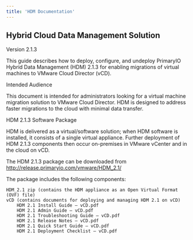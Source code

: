 ```yaml
---
title: 'HDM Documentation'
---
```


## Hybrid Cloud Data Management Solution
Version 2.1.3

This guide describes how to deploy, configure, and undeploy PrimaryIO Hybrid Data Management (HDM) 2.1.3 for enabling migrations of virtual machines to VMware Cloud Director (vCD).

Intended Audience

This document is intended for administrators looking for a virtual machine migration solution to VMware Cloud Director. HDM is designed to address faster migrations to the cloud with minimal data transfer.

HDM 2.1.3 Software Package

HDM is delivered as a virtual/software solution; when HDM software is installed, it consists of a single virtual appliance. Further deployment of HDM 2.1.3 components then occur on-premises in VMware vCenter and in the cloud on vCD.

The HDM 2.1.3 package can be downloaded from http://release.primaryio.com/vmware/HDM_2.1/

The package includes the following components:

    HDM_2.1 zip (contains the HDM appliance as an Open Virtual Format (OVF) file)
    vCD (contains documents for deploying and managing HDM 2.1 on vCD)
        HDM 2.1 Install Guide – vCD.pdf
        HDM 2.1 Admin Guide – vCD.pdf
        HDM 2.1 Troubleshooting Guide – vCD.pdf
        HDM 2.1 Release Notes – vCD.pdf
        HDM 2.1 Quick Start Guide – vCD.pdf
        HDM 2.1 Deployment Checklist – vCD.pdf

